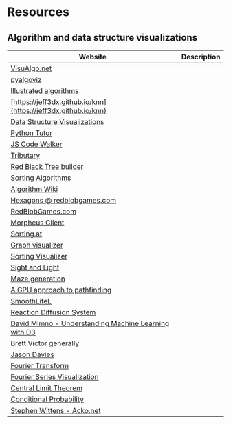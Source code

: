 # Resources

## Algorithm and data structure visualizations
| Website | Description |
|---|---|
| [VisuAlgo.net](https://visualgo.net) ||
| [pyalgoviz](https://pyalgoviz.appspot.com/)||
| [Illustrated algorithms](https://github.com/skidding/illustrated-algorithms)||
| [https://jeff3dx.github.io/knn](https://jeff3dx.github.io/knn)||
| [Data Structure Visualizations](https://www.cs.usfca.edu/~galles/visualization/Algorithms.html)||
| [Python Tutor](http://pythontutor.com/)||
| [JS Code Walker](https://github.com/CrypticSwarm/js-code-walker)||
| [Tributary](https://github.com/enjalot/tributary.io)||
| [Red Black Tree builder](http://gregfjohnson.com/redblackbuilder.html)||
| [Sorting Algorithms](https://www.toptal.com/developers/sorting-algorithms)||
| [Algorithm Wiki](https://thimbleby.gitlab.io/algorithm-wiki-site/)||
| [Hexagons @ redblobgames.com](https://www.redblobgames.com/grids/hexagons/)||
| [RedBlobGames.com](https://www.redblobgames.com/)||
| [Morpheus Client](https://github.com/rkarthick/morpheus-client)||
| [Sorting.at](http://sorting.at/)||
| [Graph visualizer](http://aarondufour.com/tools/graphvisualizer/)||
| [Sorting Visualizer](http://aarondufour.com/tools/visualizer/)||
| [Sight and Light](https://ncase.me/sight-and-light/)||
| [Maze generation](http://weblog.jamisbuck.org/2011/2/7/maze-generation-algorithm-recap)||
| [A GPU approach to pathfinding](https://nullprogram.com/blog/2014/06/22/)||
| [SmoothLifeL](https://www.youtube.com/watch?v=KJe9H6qS82I)||
| [Reaction Diffusion System](https://pmneila.github.io/jsexp/grayscott/)||
| [David Mimno - Understanding Machine Learning with D3](https://www.youtube.com/watch?v=-0Pe30Zz3a0)||
| Brett Victor generally||
| [Jason Davies](https://www.jasondavies.com/)||
| [Fourier Transform](https://en.wikipedia.org/wiki/File:Fourier_transform_time_and_frequency_domains.gif)||
| [Fourier Series Visualization](https://bl.ocks.org/jinroh/7524988)||
| [Central Limit Theorem](http://blog.vctr.me/posts/central-limit-theorem.html)||
| [Conditional Probability](http://setosa.io/conditional/)||
| [Stephen Wittens - Acko.net](http://acko.net/)||
